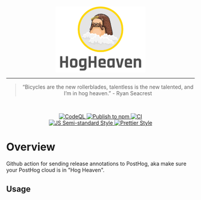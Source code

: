 <div>
    <p align="center">
        <img src="./logo.png" align="center" width="240" />
    </p>
    <hr>
    <blockquote align="center">
        “Bicycles are the new rollerblades, talentless is the new talented, and I’m in hog heaven.” - Ryan Seacrest
    </blockquote>
</div>

<br>

<p align="center">
  <a href="https://github.com/joggrdocs/hog-heaven/actions/workflows/github-code-scanning/codeql">
    <img alt="CodeQL" src="https://github.com/joggrdocs/hog-heaven/actions/workflows/github-code-scanning/codeql/badge.svg">
  </a>
  <a href="https://github.com/joggrdocs/hog-heaven/actions/workflows/npm-publish.yaml">
    <img alt="Publish to npm" src="https://github.com/joggrdocs/hog-heaven/actions/workflows/npm-publish.yaml/badge.svg">
  </a>
  <a href="https://github.com/joggrdocs/tempo/actions/workflows/ci.yaml">
    <img alt="CI" src="https://github.com/joggrdocs/hog-heaven/actions/workflows/ci.yaml/badge.svg">
  </a>
  <br/>
  <a href="https://github.com/standard/semistandard">
    <img alt="JS Semi-standard Style" src="https://img.shields.io/badge/code%20style-semistandard-brightgreen.svg">
  </a>
  <a href="https://github.com/prettier/prettier">
    <img alt="Prettier Style" src="https://img.shields.io/badge/code_style-prettier-ff69b4.svg?style=flat-square">
  </a>
</p>

# Overview

Github action for sending release annotations to PostHog, aka make sure your PostHog cloud is in "Hog Heaven".

## Usage

```yaml

```

